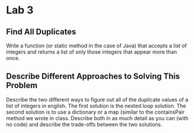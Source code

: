 # Lab 3

## Find All Duplicates

Write a function (or static method in the case of Java) that accepts a
list of integers and returns a list of only those integers that appear
more than once.

## Describe Different Approaches to Solving This Problem

Describe the two different ways to figure out all of the duplicate values 
of a list of integers in english. The first solution is the nested loop solution.
The second solution is to use a dictionary or a map (similar to the containsPair
method we wrote in class. Describe both in as much detail as you can (with no code)
and describe the trade-offs between the two solutions.
